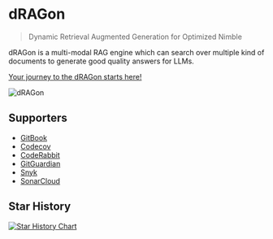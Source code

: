 # dRAGon
> Dynamic Retrieval Augmented Generation for Optimized Nimble

dRAGon is a multi-modal RAG engine which can search over multiple kind of documents to generate good quality answers for LLMs.

[Your journey to the dRAGon starts here!](https://dragon.okinawa)

![dRAGon](https://dragon.okinawa/img/dragon_okinawa.jpg)

## Supporters
* [GitBook](https://www.gitbook.com)
* [Codecov](https://codecov.io)
* [CodeRabbit](https://coderabbit.ai)
* [GitGuardian](https://www.gitguardian.com)
* [Snyk](https://snyk.io)
* [SonarCloud](https://sonarcloud.io)

## Star History
[![Star History Chart](https://api.star-history.com/svg?repos=dragon-okinawa/dragon&type=Date)](https://star-history.com/#dragon-okinawa/dragon&Date)